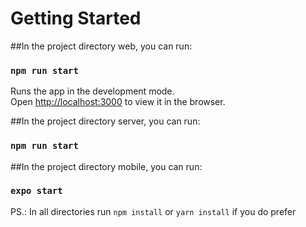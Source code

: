 # Getting Started

##In the project directory web, you can run:

### `npm run start`

Runs the app in the development mode.\
Open [http://localhost:3000](http://localhost:3001) to view it in the browser.

##In the project directory server, you can run:

### `npm run start`

##In the project directory mobile, you can run:

### `expo start`

PS.: In all directories run `npm install` or `yarn install` if you do prefer
